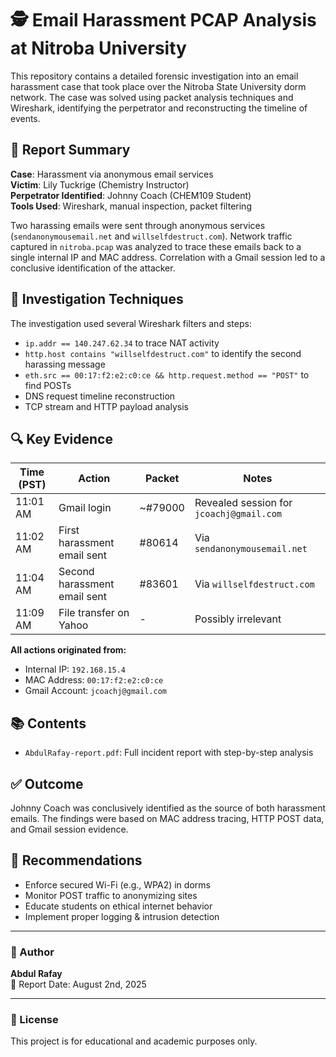 # 🕵️ Email Harassment PCAP Analysis at Nitroba University

This repository contains a detailed forensic investigation into an email harassment case that took place over the Nitroba State University dorm network. The case was solved using packet analysis techniques and Wireshark, identifying the perpetrator and reconstructing the timeline of events.

## 📄 Report Summary

**Case**: Harassment via anonymous email services  
**Victim**: Lily Tuckrige (Chemistry Instructor)  
**Perpetrator Identified**: Johnny Coach (CHEM109 Student)  
**Tools Used**: Wireshark, manual inspection, packet filtering

Two harassing emails were sent through anonymous services (`sendanonymousemail.net` and `willselfdestruct.com`). Network traffic captured in `nitroba.pcap` was analyzed to trace these emails back to a single internal IP and MAC address. Correlation with a Gmail session led to a conclusive identification of the attacker.

## 🧪 Investigation Techniques

The investigation used several Wireshark filters and steps:
- `ip.addr == 140.247.62.34` to trace NAT activity
- `http.host contains "willselfdestruct.com"` to identify the second harassing message
- `eth.src == 00:17:f2:e2:c0:ce && http.request.method == "POST"` to find POSTs
- DNS request timeline reconstruction
- TCP stream and HTTP payload analysis

## 🔍 Key Evidence

| Time (PST) | Action | Packet | Notes |
|------------|--------|--------|-------|
| 11:01 AM   | Gmail login | ~#79000 | Revealed session for `jcoachj@gmail.com` |
| 11:02 AM   | First harassment email sent | #80614 | Via `sendanonymousemail.net` |
| 11:04 AM   | Second harassment email sent | #83601 | Via `willselfdestruct.com` |
| 11:09 AM   | File transfer on Yahoo | - | Possibly irrelevant |

**All actions originated from:**
- Internal IP: `192.168.15.4`
- MAC Address: `00:17:f2:e2:c0:ce`
- Gmail Account: `jcoachj@gmail.com`

## 📚 Contents

- `AbdulRafay-report.pdf`: Full incident report with step-by-step analysis

## ✅ Outcome

Johnny Coach was conclusively identified as the source of both harassment emails. The findings were based on MAC address tracing, HTTP POST data, and Gmail session evidence.

## 🔐 Recommendations

- Enforce secured Wi-Fi (e.g., WPA2) in dorms
- Monitor POST traffic to anonymizing sites
- Educate students on ethical internet behavior
- Implement proper logging & intrusion detection

---

### 📌 Author

**Abdul Rafay**   
📅 Report Date: August 2nd, 2025

---

### 📁 License

This project is for educational and academic purposes only.
